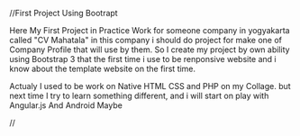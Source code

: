 //First Project Using Bootrapt

  Here My First Project in Practice Work for someone company in yogyakarta called 
  "CV Mahatala" in this company i should do project for make one of Company Profile 
  that will use by them. 
  So I create my project by own ability using Bootstrap 3 that the first time 
  i use to be renponsive website and i know about the template website on the first time.
  
  Actualy I used to be work on Native HTML CSS and PHP on my Collage. but next time
  I try to learn something different, and i will start on play with Angular.js And Android Maybe
  
//
  
  
